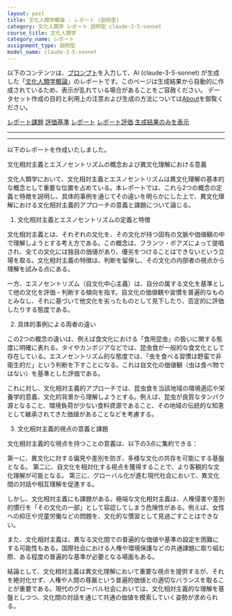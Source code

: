 ```yaml
---
layout: post
title: 文化人類学概論 - レポート (説明型)
category: 文化人類学 レポート 説明型 claude-3-5-sonnet
course_title: 文化人類学
category_name: レポート
assignment_type: 説明型
model_name: claude-3-5-sonnet
---
```


以下のコンテンツは、[プロンプト](http://127.0.0.1:8000/generated/文化人類学/claude-3-5-sonnet/prompt_レポート-説明型.md)を入力して、AI (claude-3-5-sonnet) が生成した「[文化人類学概論](/contents/文化人類学/)」のレポートです。このページは生成結果から自動的に作成されているため、表示が乱れている場合があることをご容赦ください。
データセット作成の目的と利用上の注意および生成の方法については[About](/About)を御覧ください。

[レポート課題](../レポート課題-説明型)
[評価基準](../評価基準-説明型)
[レポート](../レポート-説明型)
[レポート評価](../レポート評価-説明型)
[生成結果のみを表示](http://127.0.0.1:8000/generated/文化人類学/claude-3-5-sonnet/レポート-説明型.md)
  

***
***
  
以下のレポートを作成いたしました。

文化相対主義とエスノセントリズムの概念および異文化理解における意義

文化人類学において、文化相対主義とエスノセントリズムは異文化理解の基本的な概念として重要な位置を占めている。本レポートでは、これら2つの概念の定義と特徴を説明し、具体的事例を通じてその違いを明らかにした上で、異文化理解における文化相対主義的アプローチの意義と課題について論じる。

1. 文化相対主義とエスノセントリズムの定義と特徴

文化相対主義とは、それぞれの文化を、その文化が持つ固有の文脈や価値観の中で理解しようとする考え方である。この概念は、フランツ・ボアズによって提唱され、全ての文化には独自の価値があり、優劣をつけることはできないという立場を取る。文化相対主義の特徴は、判断を留保し、その文化の内部者の視点から理解を試みる点にある。

一方、エスノセントリズム（自文化中心主義）は、自分の属する文化を基準として他の文化を評価・判断する傾向を指す。自文化の価値観や習慣を普遍的なものとみなし、それに基づいて他文化を劣ったものとして見下したり、否定的に評価したりする態度である。

2. 具体的事例による両者の違い

この2つの概念の違いは、例えば食文化における「食用昆虫」の扱いに関する態度に明確に表れる。タイやカンボジアなどでは、昆虫食が一般的な食文化として存在している。エスノセントリズム的な態度では、「虫を食べる習慣は野蛮で非衛生的だ」という判断を下すことになる。これは自文化の価値観（虫は食べ物ではない）を基準とした評価である。

これに対し、文化相対主義的アプローチでは、昆虫食を当該地域の環境適応や栄養学的意義、文化的背景から理解しようとする。例えば、昆虫が良質なタンパク源となること、環境負荷が少ない食料資源であること、その地域の伝統的な知恵として継承されてきた価値があることなどを考慮する。

3. 文化相対主義的視点の意義と課題

文化相対主義的な視点を持つことの意義は、以下の3点に集約できる：

第一に、異文化に対する偏見や差別を防ぎ、多様な文化の共存を可能にする基盤となる。
第二に、自文化を相対化する視点を獲得することで、より客観的な文化理解が可能となる。
第三に、グローバル化が進む現代社会において、異文化間の対話や相互理解を促進する。

しかし、文化相対主義にも課題がある。極端な文化相対主義は、人権侵害や差別的慣行を「その文化の一部」として容認してしまう危険性がある。例えば、女性への抑圧や児童労働などの問題を、文化的な慣習として見過ごすことはできない。

また、文化相対主義は、異なる文化間での普遍的な価値や基準の設定を困難にする可能性もある。国際社会における人権や環境保護などの共通課題に取り組む際、ある程度の普遍的な基準が必要となる場面もある。

結論として、文化相対主義は異文化理解において重要な視点を提供するが、それを絶対化せず、人権や人間の尊厳という普遍的価値との適切なバランスを取ることが重要である。現代のグローバル社会においては、文化相対主義的な理解を基盤としつつ、文化間の対話を通じて共通の価値を模索していく姿勢が求められる。
